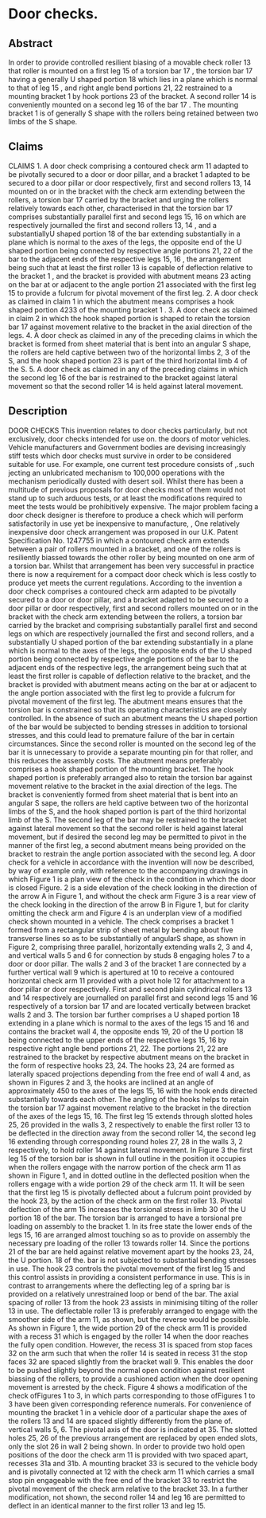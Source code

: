 # Door checks.

## Abstract
In order to provide controlled resilient biasing of a movable check roller 13 that roller is mounted on a first leg 15 of a torsion bar 17 , the torsion bar 17 having a generally U shaped portion 18 which lies in a plane which is normal to that of leg 15 , and right angle bend portions 21, 22 restrained to a mounting bracket 1 by hook portions 23 of the bracket. A second roller 14 is conveniently mounted on a second leg 16 of the bar 17 . The mounting bracket 1 is of generally S shape with the rollers being retained between two limbs of the S shape.

## Claims
CLAIMS 1. A door check comprising a contoured check arm 11 adapted to be pivotally secured to a door or door pillar, and a bracket 1 adapted to be secured to a door pillar or door respectively, first and second rollers 13, 14 mounted on or in the bracket with the check arm extending between the rollers, a torsion bar 17 carried by the bracket and urging the rollers relatively towards each other, characterised in that the torsion bar 17 comprises substantially parallel first and second legs 15, 16 on which are respectively journalled the first and second rollers 13, 14 , and a substantiallyU shaped portion 18 of the bar extending substantially in a plane which is normal to the axes of the legs, the opposite end of the U shaped portion being connected by respective angle portions 21, 22 of the bar to the adjacent ends of the respective legs 15, 16 , the arrangement being such that at least the first roller 13 is capable of deflection relative to the bracket 1 , and the bracket is provided with abutment means 23 acting on the bar at or adjacent to the angle portion 21 associated with the first leg 15 to provide a fulcrum for pivotal movement of the first leg. 2. A door check as claimed in claim 1 in which the abutment means comprises a hook shaped portion 4233 of the mounting bracket 1 . 3. A door check as claimed in claim 2 in which the hook shaped portion is shaped to retain the torsion bar 17 against movement relative to the bracket in the axial direction of the legs. 4. A door check as claimed in any of the preceding claims in which the bracket is formed from sheet material that is bent into an angular S shape, the rollers are held captive between two of the horizontal limbs 2, 3 of the S, and the hook shaped portion 23 is part of the third horizontal limb 4 of the S. 5. A door check as claimed in any of the preceding claims in which the second leg 16 of the bar is restrained to the bracket against lateral movement so that the second roller 14 is held against lateral movement.

## Description
DOOR CHECKS This invention relates to door checks particularly, but not exclusively, door checks intended for use on. the doors of motor vehicles. Vehicle manufacturers and Government bodies are devising increasingly stiff tests which door checks must survive in order to be considered suitable for use. For example, one current test procedure consists of ,.such jecting an unlubricated mechanism to 100,000 operations with the mechanism periodically dusted with desert soil. Whilst there has been a multitude of previous proposals for door checks most of them would not stand up to such arduous tests, or at least the modifications required to meet the tests would be prohibitively expensive. The major problem facing a door check designer is therefore to produce a check which will perform satisfactorily in use yet be inexpensive to manufacture, , One relatively inexpensive door check arrangement was proposed in our U.K. Patent Specification No. 1247755 in which a contoured check arm extends between a pair of rollers mounted in a bracket, and one of the rollers is resiliently biassed towards the other roller by being mounted on one arm of a torsion bar. Whilst that arrangement has been very successful in practice there is now a requirement for a compact door check which is less costly to produce yet meets the current regulations. According to the invention a door check comprises a contoured check arm adapted to be pivotally secured to a door or door pillar, and a bracket adapted to be secured to a door pillar or door respectively, first and second rollers mounted on or in the bracket with the check arm extending between the rollers, a torsion bar carried by the bracket and comprising substantially parallel first and second legs on which are respectively journalled the first and second rollers, and a substantially U shaped portion of the bar extending substantially in a plane which is normal to the axes of the legs, the opposite ends of the U shaped portion being connected by respective angle portions of the bar to the adjacent ends of the respective legs, the arrangement being such that at least the first roller is capable of deflection relative to the bracket, and the bracket is provided with abutment means acting on the bar at or adjacent to the angle portion associated with the first leg to provide a fulcrum for pivotal movement of the first leg. The abutment means ensures that the torsion bar is constrained so that its operating characteristics are closely controlled. In the absence of such an abutment means the U shaped portion of the bar would be subjected to bending stresses in addition to torsional stresses, and this could lead to premature failure of the bar in certain circumstances. Since the second roller is mounted on the second leg of the bar it is unnecessary to provide a separate mounting pin for that roller, and this reduces the assembly costs. The abutment means preferably comprises a hook shaped portion of the mounting bracket. The hook shaped portion is preferably arranged also to retain the torsion bar against movement relative to the bracket in the axial direction of the legs. The bracket is conveniently formed from sheet material that is bent into an angular S sape, the rollers are held captive between two of the horizontal limbs of the S, and the hook shaped portion is part of the third horizontal limb of the S. The second leg of the bar may be restrained to the bracket against lateral movement so that the second roller is held against lateral movement, but if desired the second leg may be permitted to pivot in the manner of the first leg, a second abutment means being provided on the bracket to restrain the angle portion associated with the second leg. A door check for a vehicle in accordance with the invention will now be described, by way of example only, with reference to the accompanying drawings in which Figure 1 is a plan view of the check in the condition in which the door is closed Figure. 2 is a side elevation of the check looking in the direction of the arrow A in Figure 1, and without the check arm Figure 3 is a rear view of the check looking in the direction of the arrow B in Figure 1, but for clarity omitting the check arm and Figure 4 is an underplan view of a modified check shown mounted in a vehicle. The check comprises a bracket 1 formed from a rectangular strip of sheet metal by bending about five transverse lines so as to be substantially of angularS shape, as shown in Figure 2, comprising three parallel, horizontally extending walls 2, 3 and 4, and vertical walls 5 and 6 for connection by studs 8 engaging holes 7 to a door or door pillar. The walls 2 and 3 of the bracket 1 are connected by a further vertical wall 9 which is apertured at 10 to receive a contoured horizontal check arm 11 provided with a pivot hole 12 for attachment to a door pillar or door respectively. First and second plain cylindrical rollers 13 and 14 respectively are journalled on parallel first and second legs 15 and 16 respectively of a torsion bar 17 and are located vertically between bracket walls 2 and 3. The torsion bar further comprises a U shaped portion 18 extending in a plane which is normal to the axes of the legs 15 and 16 and contains the bracket wall 4, the opposite ends 19, 20 of the U portion 18 being connected to the upper ends of the respective legs 15, 16 by respective right angle bend portions 21, 22. The portions 21, 22 are restrained to the bracket by respective abutment means on the bracket in the form of respective hooks 23, 24. The hooks 23, 24 are formed as laterally spaced projections depending from the free end of wall 4 and, as shown in Figures 2 and 3, the hooks are inclined at an angle of approximately 450 to the axes of the legs 15, 16 with the hook ends directed substantially towards each other. The angling of the hooks helps to retain the torsion bar 17 against movement relative to the bracket in the direction of the axes of the legs 15, 16. The first leg 15 extends through slotted holes 25, 26 provided in the walls 3, 2 respectively to enable the first roller 13 to be deflected in the direction away from the second roller 14, the second leg 16 extending through corresponding round holes 27, 28 in the walls 3, 2 respectively, to hold roller 14 against lateral movement. In Figure 3 the first leg 15 of the torsion bar is shown in full outline in the position it occupies when the rollers engage with the narrow portion of the check arm 11 as shown in Figure 1, and in dotted outline in the deflected position when the rollers engage with a wide portion 29 of the check arm 11. It will be seen that the first leg 15 is pivotally deflected about a fulcrum point provided by the hook 23, by the action of the check arm on the first roller 13. Pivotal deflection of the arm 15 increases the torsional stress in limb 30 of the U portion 18 of the bar. The torsion bar is arranged to have a torsional pre loading on assembly to the bracket 1. In its free state the lower ends of the legs 15, 16 are arranged almost touching so as to provide on assembly the necessary pre loading of the roller 13 towards roller 14. Since the portions 21 of the bar are held against relative movement apart by the hooks 23, 24, the U portion. 18 of the. bar is not subjected to substantial bending stresses in use. The hook 23 controls the pivotal movement of the first leg 15 and this control assists in providing a consistent performance in use. This is in contrast to arrangements where the deflecting leg of a spring bar is provided on a relatively unrestrained loop or bend of the bar. The axial spacing of roller 13 from the hook 23 assists in minimising tilting of the roller 13 in use. The deflectable roller 13 is preferably arranged to engage with the smoother side of the arm 11, as shown, but the reverse would be possible. As shown in Figure 1, the wide portion 29 of the check arm 11 is provided with a recess 31 which is engaged by the roller 14 when the door reaches the fully open condition. However, the recess 31 is spaced from stop faces 32 on the arm such that when the roller 14 is seated in recess 31 the stop faces 32 are spaced slightly from the bracket wall 9. This enables the door to be pushed slightly beyond the normal open condition against resilient biassing of the rollers, to provide a cushioned action when the door opening movement is arrested by the check. Figure 4 shows a modification of the check ofFigures 1 to 3, in which parts corresponding to those ofFigures 1 to 3 have been given corresponding reference numerals. For convenience of mounting the bracket 1 in a vehicle door of a particular shape the axes of the rollers 13 and 14 are spaced slightly differently from the plane of. vertical walls 5, 6. The pivotal axis of the door is indicated at 35. The slotted holes 25, 26 of the previous arrangement are replaced by open ended slots, only the slot 26 in wall 2 being shown. In order to provide two hold open positions of the door the check arm 11 is provided with two spaced apart, recesses 31a and 31b. A mounting bracket 33 is secured to the vehicle body and is pivotally connected at 12 with the check arm 11 which carries a small stop pin engageable with the free end of the bracket 33 to restrict the pivotal movement of the check arm relative to the bracket 33. In a further modification, not shown, the second roller 14 and leg 16 are permitted to deflect in an identical manner to the first roller 13 and leg 15.